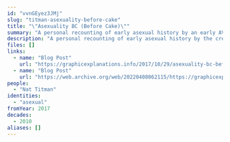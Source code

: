 ```yaml
---
id: "vvnGEyez3JMj"
slug: "titman-asexuality-before-cake"
title: "\"Asexuality BC (Before Cake)\""
summary: "A personal recounting of early asexual history by an early AVEN member"
description: "A personal recounting of early asexual history by the creator of the Asexual LiveJournal community and the author of the original AVEN FAQ"
files: []
links:
  - name: "Blog Post"
    url: "https://graphicexplanations.info/2017/10/29/asexuality-bc-before-cake/"
  - name: "Blog Post"
    url: "https://web.archive.org/web/20220408062115/https://graphicexplanations.info/2017/10/29/asexuality-bc-before-cake/"
people:
  - "Nat Titman"
identities:
  - "asexual"
fromYear: 2017
decades:
  - 2010
aliases: []
---
```

